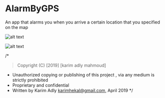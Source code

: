 # AlarmByGPS
An app that alarms you when you arrive a certain location that you specified on the map


![alt text](https://i.ibb.co/LdRVXrB/59376449-654911131626046-496628790718365696-n.jpg)


![alt text](https://i.ibb.co/cCpBs7b/59638973-1950953125014863-6035188259364012032-n.jpg)


/*
  > Copyright (C) [2019] [karim adly mahmoud]

 * Unauthorized copying or publishing of this project , via any medium is strictly prohibited
 * Proprietary and confidential
 * Written by Karim Adly <karimhekal@gmail.com>, April 2019
 */
